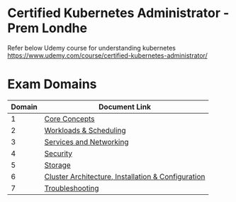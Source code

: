# Certified Kubernetes Administrator - Prem Londhe

Refer below Udemy course for understanding kubernetes
https://www.udemy.com/course/certified-kubernetes-administrator/

# Exam Domains

| Domain | Document Link |
| ------ | ------ |
| 1 | [Core Concepts][PlDa] |
| 2 | [Workloads & Scheduling][PlDb] |
| 3 | [Services and Networking][PlDc] 
| 4 | [Security][PlDe] |
| 5 | [Storage][PlDf] |
| 6 | [Cluster Architecture, Installation & Configuration][PlDg] |
| 7 | [Troubleshooting][PlDi] |



   [PlDa]: <https://github.com/premlondhe/kubernetes-notes/tree/master/Domain%201%20-%20Core%20Concepts>
   [PlDb]: <https://github.com/premlondhe/kubernetes-notes/tree/master/Domain%202%20-%20Workloads%20%26%20Scheduling>
   [PlDc]: <https://github.com/premlondhe/kubernetes-notes/tree/master/Domain%203%20-%20Services%20and%20Networking>
   [PlDe]: <https://github.com/premlondhe/kubernetes-notes/tree/master/Domain%204%20-%20Security>
   [PlDf]: <https://github.com/premlondhe/kubernetes-notes/tree/master/Domain%205%20-%20Storage>
   [PlDg]: <https://github.com/premlondhe/kubernetes-notes/tree/master/Domain%206%20-%20Cluster%20Architecture%2C%20Installation%20%26%20Configuration>
   [PlDi]: <https://github.com/premlondhe/kubernetes-notes/tree/master/Domain%207%20-%20Troubleshooting>
